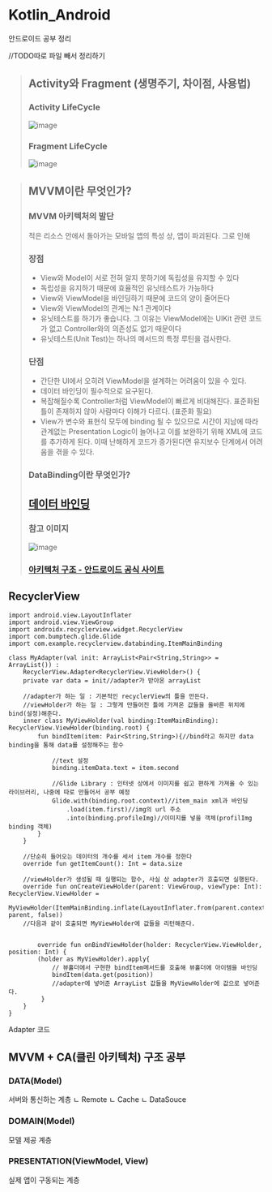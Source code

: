 # Kotlin_Android

안드로이드 공부 정리

//TODO따로 파일 빼서 정리하기


>## Activity와 Fragment (생명주기, 차이점, 사용법)
>### Activity LifeCycle
>![image](https://mblogthumb-phinf.pstatic.net/MjAxOTA5MDZfMTI5/MDAxNTY3Njk5MzA4Nzcw.s0jYFSugA5Kg82sMc8XBFuI5hcmUfIzSvohMILrJ2-Mg.rKHyPbRnf-9mTcwL-kfDutAferD3rk1gg_eAv7qxDsUg.PNG.devks0228/image.png?type=w800)
>### Fragment LifeCycle
>![image]([https://velog.velcdn.com/images%2Feun3673%2Fpost%2F1cee08b0-cc76-4680-8863-3d44726a69b1%2F22AC6833597EDA1626.png](https://anjaekwang.github.io/assets/images/AndroidConcept2/3.png))

>## MVVM이란 무엇인가?
>### MVVM 아키텍처의 발단
>적은 리소스 안에서 돌아가는 모바일 앱의 특성 상, 앱이 파괴된다.
>그로 인해 
>
>### 장점
>* View와 Model이 서로 전혀 알지 못하기에 독립성을 유지할 수 있다
>* 독립성을 유지하기 때문에 효율적인 유닛테스트가 가능하다
>* View와 ViewModel을 바인딩하기 때문에 코드의 양이 줄어든다
>* View와 ViewModel의 관계는 N:1 관계이다
>* 유닛테스트를 하기가 좋습니다. 그 이유는 ViewModel에는 UIKit 관련 코드가 없고 Controller와의 의존성도 없기 때문이다
>* 유닛테스트(Unit Test)는 하나의 메서드의 특정 루틴을 검사한다.
>
>### 단점
>* 간단한 UI에서 오히려 ViewModel을 설계하는 어려움이 있을 수 있다.
>* 데이터 바인딩이 필수적으로 요구된다.
>* 복잡해질수록 Controller처럼 ViewModel이 빠르게 비대해진다. 표준화된 틀이 존재하지 않아 사람마다 이해가 다르다.
>(표준화 필요)
>* View가 변수와 표현식 모두에 binding 될 수 있으므로 시간이 지남에 따라 관계없는 Presentation Logic이 늘어나고 이를 보완하기 위해 XML에 코드를 추가하게 된다. 
>이때 난해하게 코드가 증가된다면 유지보수 단계에서 어려움을 겪을 수 있다.
>
>### DataBinding이란 무엇인가?
>[데이터 바인딩](URL)
>-------------------------------
>### 참고 이미지
>![image](https://user-images.githubusercontent.com/81676485/168805442-04940e2b-9e32-443e-90f0-a2c88f1493dc.png)
>### [아키텍처 구조 - 안드로이드 공식 사이트](https://developer.android.com/jetpack/guide?hl=ko)
## RecyclerView
```
import android.view.LayoutInflater
import android.view.ViewGroup
import androidx.recyclerview.widget.RecyclerView
import com.bumptech.glide.Glide
import com.example.recyclerview.databinding.ItemMainBinding

class MyAdapter(val init: ArrayList<Pair<String,String>> = ArrayList()) :
    RecyclerView.Adapter<RecyclerView.ViewHolder>() {
    private var data = init//adapter가 받아온 arrayList

    //adapter가 하는 일 : 기본적인 recyclerView의 틀을 만든다.
    //viewHolder가 하는 일 : 그렇게 만들어진 틀에 가져온 값들을 올바른 위치에 bind(설정)해준다.
    inner class MyViewHolder(val binding:ItemMainBinding): RecyclerView.ViewHolder(binding.root) {
        fun bindItem(item: Pair<String,String>){//bind라고 하지만 data binding을 통해 data를 설정해주는 함수

            //text 설정
            binding.itemData.text = item.second

            //Glide Library : 인터넷 상에서 이미지를 쉽고 편하게 가져올 수 있는 라이브러리, 나중에 따로 만들어서 공부 예정
            Glide.with(binding.root.context)//item_main xml과 바인딩
                .load(item.first)//img의 url 주소
                .into(binding.profileImg)//이미지를 넣을 객체(profilImg binding 객체)
        }
    }

    //단순히 들어오는 데이터의 개수를 세서 item 개수를 정한다
    override fun getItemCount(): Int = data.size

    //viewHolder가 생성될 때 실행되는 함수, 사실 상 adapter가 호출되면 실행된다.
    override fun onCreateViewHolder(parent: ViewGroup, viewType: Int): RecyclerView.ViewHolder =
        MyViewHolder(ItemMainBinding.inflate(LayoutInflater.from(parent.context), parent, false))
    //다음과 같이 호출되면 MyViewHolder에 값들을 리턴해준다.


        override fun onBindViewHolder(holder: RecyclerView.ViewHolder, position: Int) {
        (holder as MyViewHolder).apply{
            // 뷰홀더에서 구현한 bindItem메서드를 호출해 뷰홀더에 아이템을 바인딩
            bindItem(data.get(position))
            //adapter에 넣어준 ArrayList 값들을 MyViewHolder에 값으로 넣어준다.
         }
    }
}
```
Adapter 코드

## MVVM + CA(클린 아키텍처) 구조 공부
### DATA(Model)
서버와 통신하는 계층
ㄴ Remote
ㄴ Cache
ㄴ DataSouce

### DOMAIN(Model)
모델 제공 계층

### PRESENTATION(ViewModel, View)
실제 앱이 구동되는 계층

